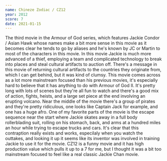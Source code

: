 ```yaml
---
name: Chineze Zodiac / CZ12
year: 2012
score: 7
date: 2021-01-15
---
```

The third movie in the Armour of God series, which features Jackie Condor / Asian Hawk whose names make a bit more sense in this movie as it becomes clear he tends to go by aliases and he's known by JC or Martin to most of the characters in this movie. In this movie Jackie is much more advanced of a thief, employing a team and complicated technology to break into places and steal cultural artifacts to auction off. There's a message in this movie of returning cultural artifacts to the countries they originate from, which I can get behind, but it was kind of clumsy. This movie comes across as a lot more mainstream focused than his previous movies, it's especially hard to believe that it has anything to do with Armour of God II. It's pretty long with lots of scenes but they're all fun to watch and there's a good mix of action, fights, heists, and a large set piece at the end involving an erupting volcano. Near the middle of the movie there's a group of pirates and they're pretty ridiculous, one looks like Captain Jack for example, and one has a huge afro. One of my favorite parts of the movie is the escape sequence near the start where Jackie skates away in a full body rollerblading suit, rolling on his stomach, back, and arms at a hundred miles an hour while trying to escape trucks and cars. It's clear that this contraption really exists and works, especilaly when you watch the outtakes, and looking it up it seems like its inventor was involved in training Jackie to use it for the movie. CZ12 is a funny movie and it has high production value which pulls it up to a 7 for me, but I thought it was a bit too mainstream focused to feel like a real classic Jackie Chan movie.
